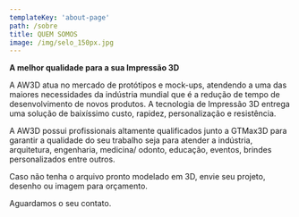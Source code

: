 ```yaml
---
templateKey: 'about-page'
path: /sobre
title: QUEM SOMOS
image: /img/selo_150px.jpg
---
```

**A melhor qualidade para a sua Impressão 3D**

A AW3D atua no mercado de protótipos e mock-ups, atendendo a uma das maiores necessidades da indústria mundial que é a redução de tempo de desenvolvimento de novos produtos. A tecnologia de Impressão 3D entrega uma solução de baixíssimo custo, rapidez, personalização e resistência.

A AW3D possui profissionais altamente qualificados junto a GTMax3D para garantir a qualidade do seu trabalho seja para atender a indústria, arquitetura, engenharia, medicina/ odonto, educação, eventos, brindes personalizados entre outros.

Caso não tenha o arquivo pronto modelado em 3D, envie seu projeto, desenho ou imagem para orçamento.

Aguardamos o seu contato.

